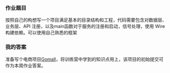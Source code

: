 ### 作业题目

按照自己的构想写一个项目满足基本的目录结构和工程，代码需要包含对数据层、业务层、API 注册，以及main函数对于服务的注册和启动，信号处理，使用 Wire 构建依赖。可以使用自己熟悉的框架

### 我的答案

准备写个电商项目[Gomall](https://github.com/codingingo/Gomall)，将训练营中学到的知识点用上，该项目的初始提交可作为本周作业答案。